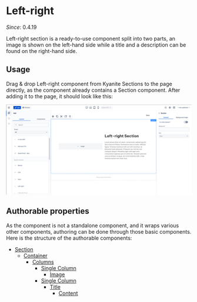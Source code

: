# Left-right

_Since_: 0.4.19

Left-right section is a ready-to-use component split into two parts, an image is shown on the
left-hand side while a title and a description can be found on the right-hand side.

## Usage

Drag & drop Left-right component from Kyanite Sections to the page directly, as the component already
contains a Section component.
After adding it to the page, it should look like this:
<p align="center" width="100%">
    <img class="image--with-border" src="_images/initial-leftright.png" alt="Initial Left-right">
</p>

## Authorable properties

As the component is not a standalone component, and it wraps various other components, authoring
can be done through those basic components. Here is the structure of the authorable components:

- <a href="../../../components/section">Section</a>
    - <a href="../../../components/container">Container</a>
        - <a href="../../../components/columns">Columns</a>
            - <a href="../../../components/columns/column">Single Column</a>
                - <a href="../../../components/image">Image</a>
            - <a href="../../../components/columns/column">Single Column</a>
                - <a href="../../../components/title">Title</a>
                  - <a href="../../../components/content">Content</a>